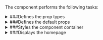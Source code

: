 The component performs the following tasks:

<details>
	<summary>###Defines the prop types

</summary>
</details>

<details>
	<summary>###Defines the default props

</summary>
</details>

<details>
	<summary>###Styles the component container

</summary>
</details>

<details>
	<summary>###Displays the homepage

</summary>
* Displays a theme switcher icon

</details>

